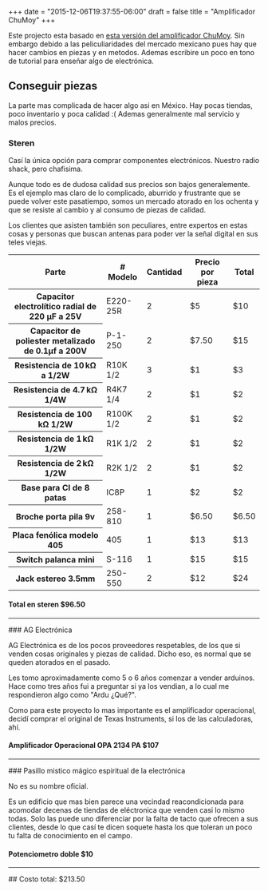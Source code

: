 +++
date = "2015-12-06T19:37:55-06:00"
draft = false
title = "Amplificador ChuMoy"
+++



Este projecto esta basado en [esta versión del amplificador ChuMoy](http://tangentsoft.net/audio/cmoy/). Sin embargo debido a las peliculiaridades del mercado mexicano pues hay que hacer cambios en piezas y en metodos. Ademas escribire un poco en tono de tutorial para enseñar algo de electrónica.

## Conseguir piezas

La parte mas complicada de hacer algo asi en México. Hay pocas tiendas, poco inventario y poca calidad :( Ademas generalmente mal servicio y malos precios.

### Steren

Casí la única opción para comprar componentes electrónicos. Nuestro radio shack, pero chafisima. 

Aunque todo es de dudosa calidad sus precios son bajos generalemente. Es el ejemplo mas claro de lo complicado, aburrido y frustrante que se puede volver este pasatiempo, somos un mercado atorado en los ochenta y que se resiste al cambio y al consumo de piezas de calidad.

Los clientes que asisten también son peculiares, entre expertos en estas cosas y personas que buscan antenas para poder ver la señal digital en sus teles viejas.

<table class="table">
  <thead>
    <tr>
    	<th>Parte</th>
    	<th># Modelo</th>
    	<th>Cantidad</th>
    	<th>Precio por pieza</th>
    	<th>Total</th>
    </tr>
  </thead>
  <tbody>
    <tr>
    	<th scope="row">Capacitor electrolítico radial de 220 µF a 25V</th>
		<td>E220-25R</td>
		<td>2</td>
		<td>$5</td>
		<td>$10</td>
    </tr>
    <tr>
    	<th scope="row">Capacitor de poliester metalizado de 0.1µf a 200V</th>
		<td>P-1-250</td>
		<td>2</td>
		<td>$7.50</td>
		<td>$15</td>
    </tr>
    <tr>
    	<th scope="row">Resistencia de 10 kΩ a 1/2W</th>
		<td>R10K 1/2</td>
		<td>3</td>
		<td>$1</td>
		<td>$3</td>
    </tr>
    <tr>
    	<th scope="row">Resistencia de 4.7 kΩ 1/4W</th>
		<td>R4K7 1/4</td>
		<td>2</td>
		<td>$1</td>
		<td>$2</td>
    </tr>
    <tr>
    	<th scope="row">Resistencia de 100 kΩ 1/2W</th>
		<td>R100K 1/2</td>
		<td>2</td>
		<td>$1</td>
		<td>$2</td>
    </tr>
    <tr>
    	<th scope="row">Resistencia de 1 kΩ 1/2W</th>
		<td>R1K 1/2</td>
		<td>2</td>
		<td>$1</td>
		<td>$2</td>
    </tr>
    <tr>
    	<th scope="row">Resistencia de 2 kΩ 1/2W</th>
		<td>R2K 1/2</td>
		<td>2</td>
		<td>$1</td>
		<td>$2</td>
    </tr>
    <tr>
    	<th scope="row">Base para CI de 8 patas</th>
		<td>IC8P</td>
		<td>1</td>
		<td>$2</td>
		<td>$2</td>
    </tr>
    <tr>
    	<th scope="row">Broche porta pila 9v</th>
		<td>258-810</td>
		<td>1</td>
		<td>$6.50</td>
		<td>$6.50</td>
    </tr>
    <tr>
    	<th scope="row">Placa fenólica modelo 405</th>
		<td>405</td>
		<td>1</td>
		<td>$13</td>
		<td>$13</td>
    </tr>
    <tr>
    	<th scope="row">Switch palanca mini</th>
		<td>S-116</td>
		<td>1</td>
		<td>$15</td>
		<td>$15</td>
    </tr>
    <tr>
    	<th scope="row">Jack estereo 3.5mm</th>
		<td>250-550</td>
		<td>2</td>
		<td>$12</td>
		<td>$24</td>
    </tr>
  </tbody>
</table>


<h4>Total en steren $96.50</h4>
<hr />
### AG Electrónica

AG Electrónica es de los pocos proveedores respetables, de los que si venden cosas originales y piezas de calidad. Dicho eso, es normal que se queden atorados en el pasado. 

Les tomo aproximadamente como 5 o 6 años comenzar a vender arduinos. Hace como tres años fui a preguntar si ya los vendian, a lo cual me respondieron algo como "Ardu ¿Qué?".

Como para este proyecto lo mas importante es el amplificador operacional, decidí comprar el original de Texas Instruments, si los de las calculadoras, ahí.

<h4>Amplificador Operacional OPA 2134 PA $107</h4>
<hr />
### Pasillo mistico mágico espiritual de la electrónica

No es su nombre oficial. 

Es un edificio que mas bien parece una vecindad reacondicionada para acomodar decenas de tiendas de eléctronica que venden casi lo mismo todas. Solo las puede uno diferenciar por la falta de tacto que ofrecen a sus clientes, desde lo que casí te dicen soquete hasta los que toleran un poco tu falta de conocimiento en el campo.
<h4>Potenciometro doble $10</h4>
<hr />
## Costo total: $213.50